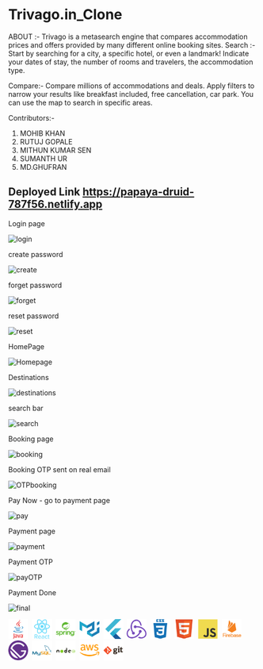 # Trivago.in_Clone
ABOUT :-
Trivago is a metasearch engine that compares accommodation prices and offers provided by many different online booking sites.
Search :-
Start by searching for a city, a specific hotel, or even a landmark! Indicate your dates of stay, the number of rooms and travelers, the accommodation type.

Compare:-
Compare millions of accommodations and deals. Apply filters to narrow your results like breakfast included, free cancellation, car park. You can use the map to search in specific areas.



Contributors:-
1) MOHIB KHAN 
2) RUTUJ GOPALE
3) MITHUN KUMAR SEN
4) SUMANTH UR
5) MD.GHUFRAN

## Deployed Link https://papaya-druid-787f56.netlify.app


Login page

![login](https://user-images.githubusercontent.com/122447008/224561094-ae1c417b-79a8-4aeb-9fb6-30b717db4093.png)

create password

![create](https://user-images.githubusercontent.com/122447008/224561181-58868388-3b5f-4bf0-aa8b-4b63363142a4.png)

forget password

![forget](https://user-images.githubusercontent.com/122447008/224561208-25291665-af60-488d-af6b-2a495e1358c7.png)

reset password

![reset](https://user-images.githubusercontent.com/122447008/224561246-075d4bf9-e032-4bdf-950d-d4fc97c5a5d5.png)

HomePage

![Homepage](https://user-images.githubusercontent.com/122447008/224561274-97d46f2e-56fc-486e-a51d-cbfeaaa123b4.png)

Destinations

![destinations](https://user-images.githubusercontent.com/122447008/224561344-4d6d1b56-7c59-4f1e-887b-268bd2f7eb46.png)

search bar

![search](https://user-images.githubusercontent.com/122447008/224561372-c5cbe031-d673-473d-a04a-6551c030f06c.png)

Booking page

![booking](https://user-images.githubusercontent.com/122447008/224561404-09e2884e-8066-4ca7-8dac-ca409b779259.png)

Booking OTP sent on real email

![OTPbooking](https://user-images.githubusercontent.com/122447008/224561443-3f10d51c-771c-40a6-ba35-10fb45d6837b.png)

Pay Now - go to payment page

![pay](https://user-images.githubusercontent.com/122447008/224561532-f43d9a58-038a-43ae-a549-5af8ca07fe3e.png)

Payment page

![payment](https://user-images.githubusercontent.com/122447008/224561566-8a55719b-a454-4ae6-beda-8193c252fe3d.png)

Payment OTP 

![payOTP](https://user-images.githubusercontent.com/122447008/224561590-c1fbdcca-1e83-4304-8176-dbb886754bc6.png)

Payment Done

![final](https://user-images.githubusercontent.com/122447008/224561612-f7f00bc7-5f54-42bd-8794-ab7d8fa3b3aa.png)

<div>
  <img src="https://github.com/devicons/devicon/blob/master/icons/java/java-original-wordmark.svg" title="Java" alt="Java" width="40" height="40"/>&nbsp;
  <img src="https://github.com/devicons/devicon/blob/master/icons/react/react-original-wordmark.svg" title="React" alt="React" width="40" height="40"/>&nbsp;
  <img src="https://github.com/devicons/devicon/blob/master/icons/spring/spring-original-wordmark.svg" title="Spring" alt="Spring" width="40" height="40"/>&nbsp;
  <img src="https://github.com/devicons/devicon/blob/master/icons/materialui/materialui-original.svg" title="Material UI" alt="Material UI" width="40" height="40"/>&nbsp;
  <img src="https://github.com/devicons/devicon/blob/master/icons/flutter/flutter-original.svg" title="Flutter" alt="Flutter" width="40" height="40"/>&nbsp;
  <img src="https://github.com/devicons/devicon/blob/master/icons/redux/redux-original.svg" title="Redux" alt="Redux " width="40" height="40"/>&nbsp;
  <img src="https://github.com/devicons/devicon/blob/master/icons/css3/css3-plain-wordmark.svg"  title="CSS3" alt="CSS" width="40" height="40"/>&nbsp;
  <img src="https://github.com/devicons/devicon/blob/master/icons/html5/html5-original.svg" title="HTML5" alt="HTML" width="40" height="40"/>&nbsp;
  <img src="https://github.com/devicons/devicon/blob/master/icons/javascript/javascript-original.svg" title="JavaScript" alt="JavaScript" width="40" height="40"/>&nbsp;
  <img src="https://github.com/devicons/devicon/blob/master/icons/firebase/firebase-plain-wordmark.svg" title="Firebase" alt="Firebase" width="40" height="40"/>&nbsp;
  <img src="https://github.com/devicons/devicon/blob/master/icons/gatsby/gatsby-original.svg" title="Gatsby"  alt="Gatsby" width="40" height="40"/>&nbsp;
  <img src="https://github.com/devicons/devicon/blob/master/icons/mysql/mysql-original-wordmark.svg" title="MySQL"  alt="MySQL" width="40" height="40"/>&nbsp;
  <img src="https://github.com/devicons/devicon/blob/master/icons/nodejs/nodejs-original-wordmark.svg" title="NodeJS" alt="NodeJS" width="40" height="40"/>&nbsp;
  <img src="https://github.com/devicons/devicon/blob/master/icons/amazonwebservices/amazonwebservices-plain-wordmark.svg" title="AWS" alt="AWS" width="40" height="40"/>&nbsp;
  <img src="https://github.com/devicons/devicon/blob/master/icons/git/git-original-wordmark.svg" title="Git" **alt="Git" width="40" height="40"/>
</div>

